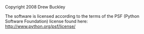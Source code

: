 Copyright 2008 Drew Buckley

The software is licensed according to the terms of the PSF (Python Software Foundation) license found here: http://www.python.org/psf/license/
